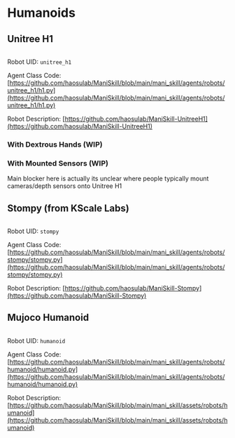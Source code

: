 # Humanoids

## Unitree H1

```{figure} ../images/unitree_h1.png
```

Robot UID: `unitree_h1`

Agent Class Code: [https://github.com/haosulab/ManiSkill/blob/main/mani_skill/agents/robots/unitree_h1/h1.py](https://github.com/haosulab/ManiSkill/blob/main/mani_skill/agents/robots/unitree_h1/h1.py)

Robot Description: [https://github.com/haosulab/ManiSkill-UnitreeH1](https://github.com/haosulab/ManiSkill-UnitreeH1)

### With Dextrous Hands (WIP)

### With Mounted Sensors (WIP)

Main blocker here is actually its unclear where people typically mount cameras/depth sensors onto Unitree H1

## Stompy (from KScale Labs)

```{figure} ../images/stompy.png
```

Robot UID: `stompy`

Agent Class Code: [https://github.com/haosulab/ManiSkill/blob/main/mani_skill/agents/robots/stompy/stompy.py](https://github.com/haosulab/ManiSkill/blob/main/mani_skill/agents/robots/stompy/stompy.py)

Robot Description: [https://github.com/haosulab/ManiSkill-Stompy](https://github.com/haosulab/ManiSkill-Stompy)

## Mujoco Humanoid

```{figure} ../images/mujoco_humanoid.png
```

Robot UID: `humanoid`

Agent Class Code: [https://github.com/haosulab/ManiSkill/blob/main/mani_skill/agents/robots/humanoid/humanoid.py](https://github.com/haosulab/ManiSkill/blob/main/mani_skill/agents/robots/humanoid/humanoid.py)

Robot Description: [https://github.com/haosulab/ManiSkill/blob/main/mani_skill/assets/robots/humanoid](https://github.com/haosulab/ManiSkill/blob/main/mani_skill/assets/robots/humanoid)
